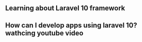 ## Learning about Laravel 10 framework
## How can I develop apps using laravel 10? wathcing youtube video